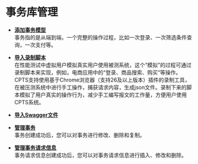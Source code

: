 # 事务库管理<a name="cpts_01_0082"></a>

-   **[添加事务模型](添加事务模型.md)**  
事务指的是从端到端，一个完整的操作过程，比如一次登录、一次筛选条件查询，一次支付等。
-   **[导入录制脚本](导入录制脚本.md)**  
在性能测试中虚拟用户模拟真实用户使用被测系统，这个“模拟”的过程可通过录制脚本来实现，例如，电商应用中的“登录、商品搜索、购买“等操作。CPTS支持使用基于Chrome浏览器（支持26及以上版本）插件的录制工具，在被压测系统中进行手工操作，捕获请求内容，生成json文件。录制下来的脚本模拟了用户真实的操作行为，减少手工编写报文的工作量，方便用户使用CPTS系统。
-   **[导入Swagger文件](导入Swagger文件.md)**  

-   **[管理事务](管理事务.md)**  
事务创建成功后，您可以对事务进行修改、删除和复制。
-   **[管理事务请求信息](管理事务请求信息.md)**  
事务请求信息创建成功后，您可以对事务请求信息进行插入、修改和删除。

